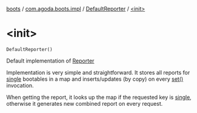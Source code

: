 [boots](../../index.md) / [com.agoda.boots.impl](../index.md) / [DefaultReporter](index.md) / [&lt;init&gt;](./-init-.md)

# &lt;init&gt;

`DefaultReporter()`

Default implementation of [Reporter](../../com.agoda.boots/-reporter/index.md)

Implementation is very simple and straightforward. It stores all reports
for [single](../../com.agoda.boots/-key/-single/index.md) bootables in a map and inserts/updates (by copy)
on every [set()](../../com.agoda.boots/-reporter/set.md) invocation.

When getting the report, it looks up the map if the requested key is [single](../../com.agoda.boots/-key/-single/index.md),
otherwise it generates new combined report on every request.

